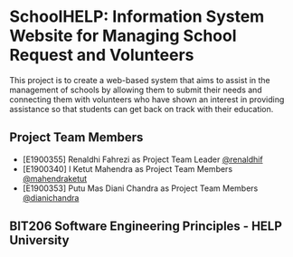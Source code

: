 # SchoolHELP: Information System Website for Managing School Request and Volunteers

This project is to create a web-based system that aims to assist in the management of schools by allowing them to submit their needs and connecting them with volunteers who have shown an interest in providing assistance so that students can get back on track with their education. 


## Project Team Members

-  [E1900355] Renaldhi Fahrezi as Project Team Leader [@renaldhif](https://www.github.com/renaldhif)
-  [E1900340] I Ketut Mahendra as Project Team Members [@mahendraketut](https://www.github.com/mahendraketut)
-  [E1900353] Putu Mas Diani Chandra as Project Team Members [@dianichandra](https://www.github.com/dianichandra)


## BIT206 Software Engineering Principles - HELP University
